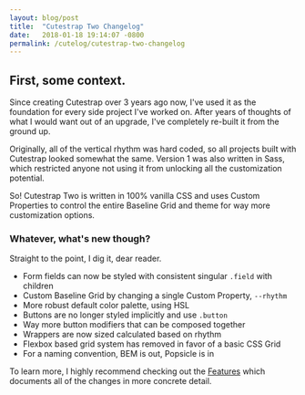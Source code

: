 ```yaml
---
layout: blog/post
title:  "Cutestrap Two Changelog"
date:   2018-01-18 19:14:07 -0800
permalink: /cutelog/cutestrap-two-changelog
---
```


## First, some context.

Since creating Cutestrap over 3 years ago now, I've used it as the foundation
for every side project I've worked on. After years of thoughts of what I would
want out of an upgrade, I've completely re-built it from the ground up.

Originally, all of the vertical rhythm was hard coded, so all projects built
with Cutestrap looked somewhat the same. Version 1 was also written in Sass,
which restricted anyone not using it from unlocking all the customization
potential.

So! Cutestrap Two is written in 100% vanilla CSS and uses Custom Properties to
control the entire Baseline Grid and theme for way more customization options.

### Whatever, what's new though?

Straight to the point, I dig it, dear reader. 

* Form fields can now be styled with consistent singular `.field` with children
* Custom Baseline Grid by changing a single Custom Property, `--rhythm`
* More robust default color palette, using HSL
* Buttons are no longer styled implicitly and use `.button`
* Way more button modifiers that can be composed together
* Wrappers are now sized calculated based on rhythm
* Flexbox based grid system has removed in favor of a basic CSS Grid
* For a naming convention, BEM is out, Popsicle is in

To learn more, I highly recommend checking out the [Features](/features)
which documents all of the changes in more concrete detail.
